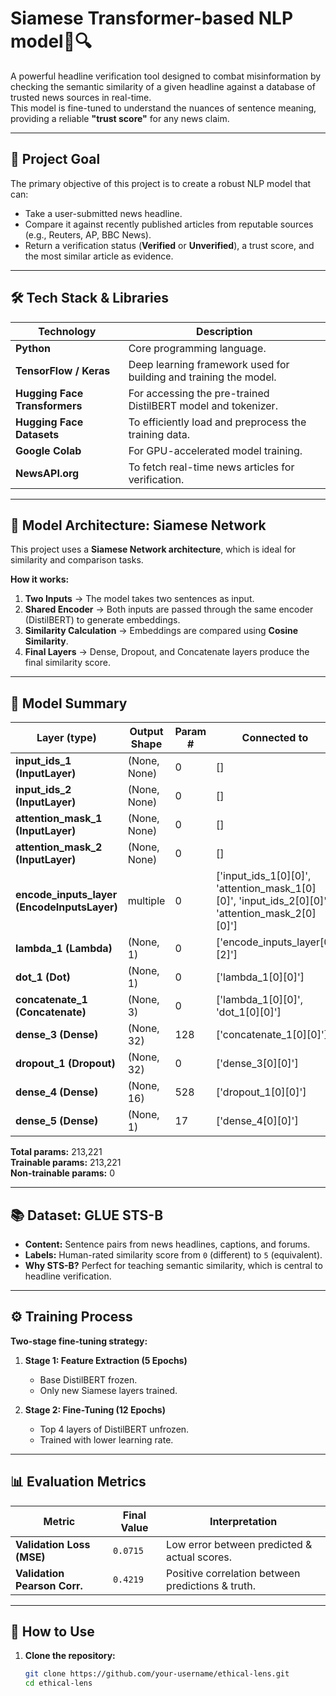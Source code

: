 # Siamese Transformer-based NLP model📰🔍

A powerful headline verification tool designed to combat misinformation by checking the semantic similarity of a given headline against a database of trusted news sources in real-time.  
This model is fine-tuned to understand the nuances of sentence meaning, providing a reliable **"trust score"** for any news claim.

---

## 🎯 Project Goal

The primary objective of this project is to create a robust NLP model that can:

- Take a user-submitted news headline.  
- Compare it against recently published articles from reputable sources (e.g., Reuters, AP, BBC News).  
- Return a verification status (**Verified** or **Unverified**), a trust score, and the most similar article as evidence.  

---

## 🛠️ Tech Stack & Libraries

| Technology               | Description |
|---------------------------|-------------|
| **Python**               | Core programming language. |
| **TensorFlow / Keras**   | Deep learning framework used for building and training the model. |
| **Hugging Face Transformers** | For accessing the pre-trained DistilBERT model and tokenizer. |
| **Hugging Face Datasets** | To efficiently load and preprocess the training data. |
| **Google Colab**         | For GPU-accelerated model training. |
| **NewsAPI.org**          | To fetch real-time news articles for verification. |

---

## 🧠 Model Architecture: Siamese Network

This project uses a **Siamese Network architecture**, which is ideal for similarity and comparison tasks.

**How it works:**

1. **Two Inputs** → The model takes two sentences as input.  
2. **Shared Encoder** → Both inputs are passed through the same encoder (DistilBERT) to generate embeddings.  
3. **Similarity Calculation** → Embeddings are compared using **Cosine Similarity**.  
4. **Final Layers** → Dense, Dropout, and Concatenate layers produce the final similarity score.  

---

## 📑 Model Summary

| Layer (type)              | Output Shape     | Param # | Connected to |
|----------------------------|------------------|---------|--------------|
| **input_ids_1 (InputLayer)** | (None, None)   | 0       | [] |
| **input_ids_2 (InputLayer)** | (None, None)   | 0       | [] |
| **attention_mask_1 (InputLayer)** | (None, None) | 0   | [] |
| **attention_mask_2 (InputLayer)** | (None, None) | 0   | [] |
| **encode_inputs_layer (EncodeInputsLayer)** | multiple | 0 | ['input_ids_1[0][0]', 'attention_mask_1[0][0]', 'input_ids_2[0][0]', 'attention_mask_2[0][0]'] |
| **lambda_1 (Lambda)**     | (None, 1)        | 0       | ['encode_inputs_layer[0][2]'] |
| **dot_1 (Dot)**           | (None, 1)        | 0       | ['lambda_1[0][0]'] |
| **concatenate_1 (Concatenate)** | (None, 3)   | 0       | ['lambda_1[0][0]', 'dot_1[0][0]'] |
| **dense_3 (Dense)**       | (None, 32)       | 128     | ['concatenate_1[0][0]'] |
| **dropout_1 (Dropout)**   | (None, 32)       | 0       | ['dense_3[0][0]'] |
| **dense_4 (Dense)**       | (None, 16)       | 528     | ['dropout_1[0][0]'] |
| **dense_5 (Dense)**       | (None, 1)        | 17      | ['dense_4[0][0]'] |

**Total params:** 213,221  
**Trainable params:** 213,221  
**Non-trainable params:** 0  

---

## 📚 Dataset: GLUE STS-B

- **Content:** Sentence pairs from news headlines, captions, and forums.  
- **Labels:** Human-rated similarity score from `0` (different) to `5` (equivalent).  
- **Why STS-B?** Perfect for teaching semantic similarity, which is central to headline verification.  

---

## ⚙️ Training Process

**Two-stage fine-tuning strategy:**

1. **Stage 1: Feature Extraction (5 Epochs)**  
   - Base DistilBERT frozen.  
   - Only new Siamese layers trained.  

2. **Stage 2: Fine-Tuning (12 Epochs)**  
   - Top 4 layers of DistilBERT unfrozen.  
   - Trained with lower learning rate.  

---

## 📊 Evaluation Metrics

| Metric                      | Final Value | Interpretation |
|------------------------------|-------------|----------------|
| **Validation Loss (MSE)**   | `0.0715`    | Low error between predicted & actual scores. |
| **Validation Pearson Corr.**| `0.4219`    | Positive correlation between predictions & truth. |

---

## 🚀 How to Use

1. **Clone the repository:**
   ```bash
   git clone https://github.com/your-username/ethical-lens.git
   cd ethical-lens

